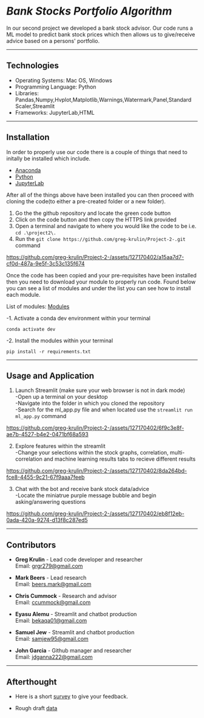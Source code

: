 # _Bank Stocks Portfolio Algorithm_

  In our second project we developed a bank stock advisor. Our code runs a ML model to predict bank stock prices which then allows us to give/receive advice based on a persons' portfolio. 
  
-----------------

## Technologies

  - Operating Systems: Mac OS, Windows
  - Programming Language: Python
  - Libraries: Pandas,Numpy,Hvplot,Matplotlib,Warnings,Watermark,Panel,Standard Scaler,Streamlit
  - Frameworks: JupyterLab,HTML

-----------------

## Installation 

  In order to properly use our code there is a couple of things that need to initally be installed which include.

  - [Anaconda](https://www.anaconda.com/download/)
  - [Python](https://www.python.org/downloads/release/python-3717/)
  - [JupyterLab](https://jupyter.org/install)

  After all of the things above have been installed you can then proceed with cloning the code(to either a pre-created folder or a new folder).  
  1. Go the the github repository and locate the green code button  
  2. Click on the code button and then copy the HTTPS link provided  
  3. Open a terminal and navigate to where you would like the code to be i.e. ```cd .\project2\.```  
  4. Run the ```git clone https://github.com/greg-krulin/Project-2-.git``` command  
 
https://github.com/greg-krulin/Project-2-/assets/127170402/a15aa7d7-cf0d-487a-9e5f-3c53c135f674

  Once the code has been copied and your pre-requisites have been installed then you need to download your module to properly run code. Found below you can see a list of modules and under the list you can see how to install each  module.

  List of modules: [Modules](https://docs.google.com/document/d/11d9BxMvM-SLomjxevWBR8p6_0VbAzo7C8bBW8Xx0KlY/edit?usp=sharing)

-1. Activate a conda dev environment within your terminal

    conda activate dev

-2. Install the modules within your terminal

    pip install -r requirements.txt

------------------------

## Usage and Application

  1. Launch Streamlit  (make sure your web browser is not in dark mode)  
  -Open up a terminal on your desktop  
  -Navigate into the folder in which you cloned the repository  
  -Search for the ml_app.py file and when located use the ```streamlit run ml_app.py``` command  
  
  https://github.com/greg-krulin/Project-2-/assets/127170402/6f9c3e8f-ae7b-4527-b4e2-0471bf68a593
  
  2. Explore features within the streamlit  
  -Change your selections within the stock graphs, correlation, multi-correlation and machine learning results tabs to recieve different results  
 
  https://github.com/greg-krulin/Project-2-/assets/127170402/8da264bd-fce8-4455-9c21-67f9aaa7feeb

  3. Chat with the bot and receive bank stock data/advice  
  -Locate the miniatrue purple message bubble and begin asking/answering questions 
  
  https://github.com/greg-krulin/Project-2-/assets/127170402/eb8f12eb-0ada-420a-9274-d13f8c287ed5

-----------

## Contributors 

- **Greg Krulin** - Lead code developer and researcher  
Email: grgr279@gmail.com

- **Mark Beers** - Lead research   
Email: beers.mark@gmail.com

- **Chris Cummock** - Research and advisor  
Email: ccummock@gmail.com

- **Eyasu Alemu** - Streamlit and chatbot production  
Email: bekaqa01@gmail.com

- **Samuel Jew** - Streamlit and chatbot production  
Email: samjew95@gmail.com

- **John Garcia** - Github manager and researcher  
Email: jdganna222@gmail.com

--------------------

  ## Afterthought 

  - Here is a short [survey](https://docs.google.com/forms/d/e/1FAIpQLSeAryLW-CrIiCg_3OhYMfXxMtkAp9lgCRFc1ycpckKbaPpuQw/viewform?usp=sf_link) to give your feedback.

  - Rough draft [data](https://docs.google.com/document/d/1MLGlj1h7fzjEZxbkJb2hYqR_91eZt7MND6XzwtM6Wsc/edit)
    
